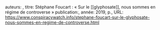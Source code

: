 auteurs: , 
titre: Stéphane Foucart : « Sur le [[glyphosate]], nous sommes en régime de controverse »
publication:, 
année: 2019, 
p.,
URL: https://www.conspiracywatch.info/stephane-foucart-sur-le-glyphosate-nous-sommes-en-regime-de-controverse.html

